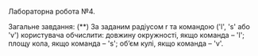 Лабораторна робота №4. 

Загальне завдання: (**) За заданим радіусом r та командою ('l', 's' або 'v') користувача обчислити:
довжину окружності, якщо команда – 'l';
площу кола, якщо команда – 's';
об’єм кулі, якщо команда – 'v'.
